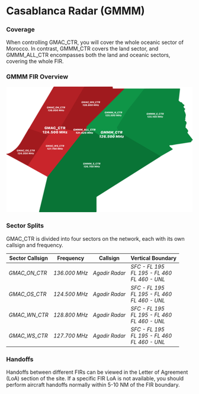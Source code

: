 # Casablanca Radar (GMMM)

### Coverage

When controlling GMAC_CTR, you will cover the whole oceanic sector of Morocco. In contrast, GMMM_CTR covers the land sector, and GMMM_ALL_CTR encompasses both the land and oceanic sectors, covering the whole FIR.

### GMMM FIR Overview
![GMMM FIR](./GMMMFIR.png)

### Sector Splits

GMAC_CTR is divided into four sectors on the network, each with its own callsign and frequency.

<table>
  <thead>
    <tr>
      <th>Sector Callsign</th>
      <th>Frequency</th>
      <th>Callsign</th>
      <th>Vertical Boundary</th>
    </tr>
  </thead>
  <tbody>
    <tr>
      <td class="foo"><em>GMAC_ON_CTR</em></td>
      <td><em class="foo">136.000 MHz</em></td>
      <td><em class="foo">Agadir Radar</em></td>
      <td><em class="foo">SFC - FL 195<br>FL 195 - FL 460<br>FL 460 - UNL</em></td>
    </tr>
    <tr>
      <td class="foo"><em>GMAC_OS_CTR</em></td>
      <td><em class="foo">124.500 MHz</em></td>
      <td><em class="foo">Agadir Radar</em></td>
      <td><em class="foo">SFC - FL 195<br>FL 195 - FL 460<br>FL 460 - UNL</em></td>
    </tr>
    <tr>
      <td class="foo"><em>GMAC_WN_CTR</em></td>
      <td><em class="foo">128.800 MHz</em></td>
      <td><em class="foo">Agadir Radar</em></td>
      <td><em class="foo">SFC - FL 195<br>FL 195 - FL 460<br>FL 460 - UNL</em></td>
    </tr>
    <tr>
      <td class="foo"><em>GMAC_WS_CTR</em></td>
      <td><em class="foo">127.700 MHz</em></td>
      <td><em class="foo">Agadir Radar</em></td>
      <td><em class="foo">SFC - FL 195<br>FL 195 - FL 460<br>FL 460 - UNL</em></td>
    </tr>
  </tbody>
</table>

### Handoffs

Handoffs between different FIRs can be viewed in the Letter of Agreement (LoA) section of the site. If a specific FIR LoA is not available, you should perform aircraft handoffs normally within 5-10 NM of the FIR boundary.